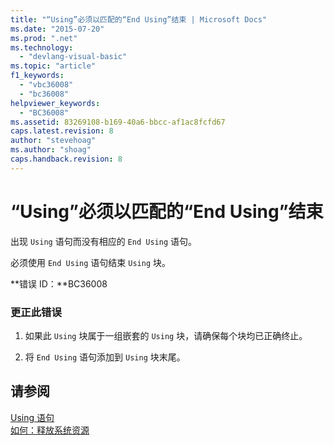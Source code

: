 ```yaml
---
title: "“Using”必须以匹配的“End Using”结束 | Microsoft Docs"
ms.date: "2015-07-20"
ms.prod: ".net"
ms.technology: 
  - "devlang-visual-basic"
ms.topic: "article"
f1_keywords: 
  - "vbc36008"
  - "bc36008"
helpviewer_keywords: 
  - "BC36008"
ms.assetid: 83269108-b169-40a6-bbcc-af1ac8fcfd67
caps.latest.revision: 8
author: "stevehoag"
ms.author: "shoag"
caps.handback.revision: 8
---
```

# “Using”必须以匹配的“End Using”结束
出现 `Using` 语句而没有相应的 `End Using` 语句。  
  
 必须使用 `End Using` 语句结束 `Using` 块。  
  
 **错误 ID：**BC36008  
  
### 更正此错误  
  
1.  如果此 `Using` 块属于一组嵌套的 `Using` 块，请确保每个块均已正确终止。  
  
2.  将 `End Using` 语句添加到 `Using` 块末尾。  
  
## 请参阅  
 [Using 语句](../../visual-basic/language-reference/statements/using-statement.md)   
 [如何：释放系统资源](../../visual-basic/programming-guide/language-features/control-flow/how-to-dispose-of-a-system-resource.md)